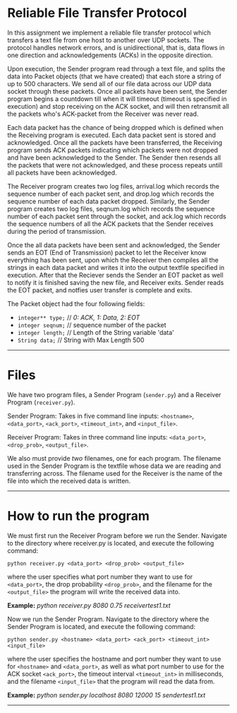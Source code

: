 <h1>Reliable File Transfer Protocol</h1>

In this assignment we implement a reliable file transfer protocol which transfers a text file from one host to another over UDP sockets. The protocol handles network errors, and is unidirectional, that is, data flows in one direction and acknowledgements (ACKs) in the opposite direction.

Upon execution, the Sender program read through a text file, and splits the data into Packet objects (that we have created) that each store a string of up to 500 characters. We send all of our file data across our UDP data socket through these packets. Once all packets have been sent, the Sender program begins a countdown till when it will timeout (timeout is specified in execution) and stop receiving on the ACK socket, and will then retransmit all the packets who's ACK-packet from the Receiver was never read.
	
Each data packet has the chance of being dropped which is defined when the Receiving program is executed. Each data packet sent is stored and acknowledged. Once all the packets have been transferred, the Receiving program sends ACK packets indicating which packets were not dropped and have been acknowledged to the Sender. The Sender then resends all the packets that were not acknowledged, and these process repeats untill all packets have been acknowledged.
	
The Receiver program creates two log files, arrival.log which records the sequence number of each packet sent, and drop.log which records the sequence number of each data packet dropped. Similarly, the Sender program creates two log files, seqnum.log which records the sequence number of each packet sent through the socket, and ack.log which records the sequence numbers of all the ACK packets that the Sender receives during the period of transmission.
	
Once the all data packets have been sent and acknowledged, the Sender sends an EOT (End of Transmission) packet to let the Receiver know everything has been sent, upon which the Receiver then compiles all the strings in each data packet and writes it into the output textfile specified in execution. After that the Reciever sends the Sender an EOT packet as well to notify it is finished saving the new file, and Receiver exits. Sender reads the EOT packet, and notfies user transfer is complete and exits.

The Packet object had the four following fields:
- `integer** type;`		// *0: ACK, 1: Data, 2: EOT*
- `integer seqnum;`		// sequence number of the packet
- `integer length;`		// Length of the String variable 'data'
- `String data;`		// String with Max Length 500

-------------------------------------------------------
<h1>Files</h1>

We have two program files, a Sender Program (`sender.py`) and a Receiver Program (`receiver.py`).

Sender Program:
Takes in five command line inputs: `<hostname>`, `<data_port>`, `<ack_port>`, `<timeout_int>`, and `<input_file>`.

Receiver Program:
Takes in three command line inputs: `<data_port>`, `<drop_prob>`, `<output_file>`.

We also must provide *two* filenames, one for each program. The filename used in the Sender Program is the textfile whose data we are reading and transferring across. The filename used for the Receiver is the name of the file into which the received data is written. 

-------------------------------------------------------
<h1>How to run the program</h1>

We must first run the Receiver Program before we run the Sender. Navigate to the directory where receiver.py is located, and execute the following command:

	python receiver.py <data_port> <drop_prob> <output_file>

where the user specifies what port number they want to use for `<data_port>`, the drop probability `<drop_prob>`, and the filename for the `<output_file>` the program will write the received data into.

**Example:** *python receiver.py 8080 0.75 receivertest1.txt*


Now we run the Sender Program. Navigate to the directory where the Sender Program is located, and execute the following command:

	python sender.py <hostname> <data_port> <ack_port> <timeout_int> <input_file>

where the user specifies the hostname and port number they want to use for `<hostname>` and `<data_port>`, as well as what port number to use for the ACK socket `<ack_port>`, the timeout interval `<timeout_int>` in milliseconds, and the filename `<input_file>` that the program will read the data from.

**Example:** *python sender.py localhost 8080 12000 15 sendertest1.txt*

-------------------------------------------------------
